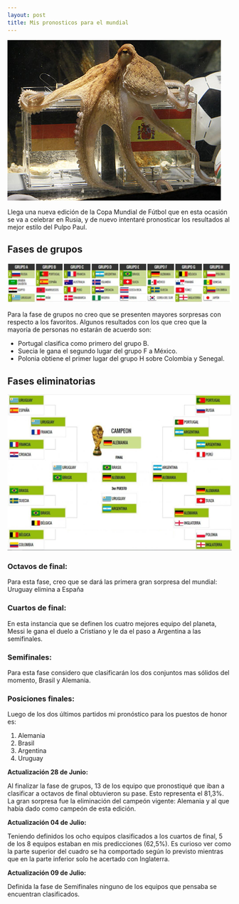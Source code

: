 ```yaml
---
layout: post
title: Mis pronosticos para el mundial
---
```


![Pulpo Paul](https://raw.githubusercontent.com/daniels13ca/daniels13ca.github.io/master/images/Pronosticos1.jpg)

Llega una nueva edición de la Copa Mundial de Fútbol que en esta ocasión se va a celebrar en Rusia, y de nuevo intentaré pronosticar los resultados al mejor estilo del Pulpo Paul. 

## Fases de grupos

![Pronosticos 1](https://raw.githubusercontent.com/daniels13ca/daniels13ca.github.io/master/images/Pronosticos2.jpg)

Para la fase de grupos no creo que se presenten mayores sorpresas con respecto a los favoritos. Algunos resultados con los que creo que la mayoría de personas no estarán de acuerdo son:

* Portugal clasifica como primero del grupo B.
* Suecia le gana el segundo lugar del grupo F a México.
* Polonia obtiene el primer lugar del grupo H sobre Colombia y Senegal.

## Fases eliminatorias

![Pronosticos 2](https://raw.githubusercontent.com/daniels13ca/daniels13ca.github.io/master/images/Pronosticos3.jpg)

### Octavos de final:

Para esta fase, creo que se dará las primera gran sorpresa del mundial: Uruguay elimina a España

### Cuartos de final:

En esta instancia que se definen los cuatro mejores equipo del planeta, Messi le gana el duelo a Cristiano y le da el paso a Argentina a las semifinales.

### Semifinales:

Para esta fase considero que clasificarán los dos conjuntos mas sólidos del momento, Brasil y Alemania.

### Posiciones finales:

Luego de los dos últimos partidos mi pronóstico para los puestos de honor es:

1. Alemania
2. Brasil
3. Argentina
4. Uruguay

**Actualización 28 de Junio:**

Al finalizar la fase de grupos, 13 de los equipo que pronostiqué que iban a clasificar a octavos de final obtuvieron su pase. Esto representa el 81,3%. La gran sorpresa fue la eliminación del campeón vigente: Alemania y al que había dado como campeón de esta edición.

**Actualización 04 de Julio:**

Teniendo definidos los ocho equipos clasificados a los cuartos de final, 5 de los 8 equipos estaban en mis predicciones (62,5%). Es curioso ver como la parte superior del cuadro se ha comportado según lo previsto mientras que en la parte inferior solo he acertado con Inglaterra. 

**Actualización 09 de Julio:**

Definida la fase de Semifinales ninguno de los equipos que pensaba se encuentran clasificados.

